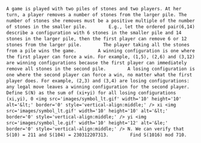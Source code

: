     A game is played with two piles of stones and two players. At her turn, a player removes a number of stones from the larger pile. The number of stones she removes must be a positive multiple of the number of stones in the smaller pile.        E.g., let the ordered pair(6,14) describe a configuration with 6 stones in the smaller pile and 14 stones in the larger pile, then the first player can remove 6 or 12 stones from the larger pile.        The player taking all the stones from a pile wins the game.        A winning configuration is one where the first player can force a win. For example, (1,5), (2,6) and (3,12) are winning configurations because the first player can immediately remove all stones in the second pile.        A losing configuration is one where the second player can force a win, no matter what the first player does. For example, (2,3) and (3,4) are losing configurations: any legal move leaves a winning configuration for the second player.        Define S(N) as the sum of (xi+yi) for all losing configurations (xi,yi), 0 <img src='images/symbol_lt.gif' width='10' height='10' alt='&lt;' border='0' style='vertical-align:middle;' /> xi <img src='images/symbol_lt.gif' width='10' height='10' alt='&lt;' border='0' style='vertical-align:middle;' /> yi <img src='images/symbol_le.gif' width='10' height='12' alt='&le;' border='0' style='vertical-align:middle;' /> N. We can verify that S(10) = 211 and S(104) = 230312207313.        Find S(1016) mod 710.    